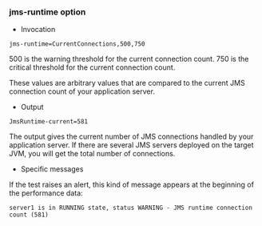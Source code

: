 ### jms-runtime option ###

  * Invocation

```
jms-runtime=CurrentConnections,500,750
```

500 is the warning threshold for the current connection count. 750 is the critical threshold for the current connection count.

These values are arbitrary values that are compared to the current JMS connection count of your application server.

  * Output

```
JmsRuntime-current=581
```

The output gives the current number of JMS connections handled by your application server. If there are several JMS servers deployed on the target JVM, you will get the total number of connections.

  * Specific messages

If the test raises an alert, this kind of message appears at the beginning of the performance data:

```
server1 is in RUNNING state, status WARNING - JMS runtime connection count (581)
```